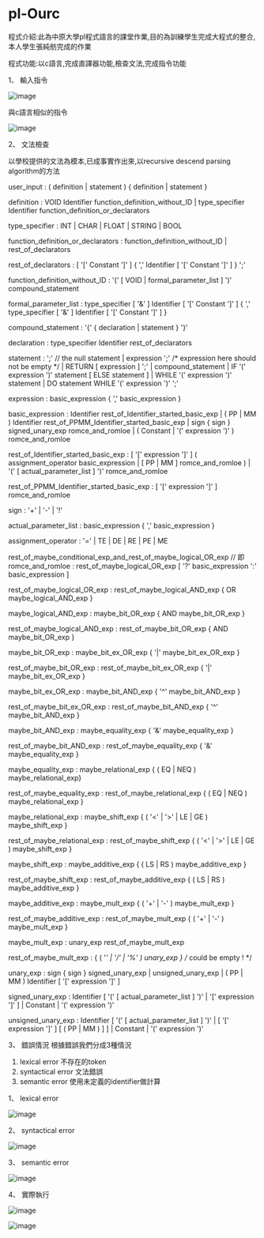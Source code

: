 # pl-Ourc
程式介紹:此為中原大學pl程式語言的課堂作業,目的為訓練學生完成大程式的整合,本人學生張純舫完成的作業

程式功能:以c語言,完成直譯器功能,檢查文法,完成指令功能

1、 輸入指令

![image](https://user-images.githubusercontent.com/55129180/190056012-e45fb169-cfd2-4f2d-9281-bdd567058000.png)

   與c語言相似的指令
   
![image](https://user-images.githubusercontent.com/55129180/190056302-148da952-ac9e-49f6-83b0-03516fe90fd2.png)

2、 文法檢查

以學校提供的文法為模本,已成事實作出來,以recursive descend parsing algorithm的方法

user_input 
    : ( definition | statement ) { definition | statement }



definition 
    :           VOID Identifier function_definition_without_ID 
    | type_specifier Identifier function_definition_or_declarators



type_specifier 
    : INT | CHAR | FLOAT | STRING | BOOL

function_definition_or_declarators 
    : function_definition_without_ID
    | rest_of_declarators



rest_of_declarators 
    : [ '[' Constant ']' ] 
      { ',' Identifier [ '[' Constant ']' ] } ';'



function_definition_without_ID 
    : '(' [ VOID | formal_parameter_list ] ')' compound_statement

formal_parameter_list 
    : type_specifier [ '&' ] Identifier [ '[' Constant ']' ] 
      { ',' type_specifier [ '&' ] Identifier [ '[' Constant ']' ] }



compound_statement 
    : '{' { declaration | statement } '}'



declaration 
    : type_specifier Identifier rest_of_declarators



statement
    : ';'     // the null statement
    | expression ';'  /* expression here should not be empty */
    | RETURN [ expression ] ';'
    | compound_statement
    | IF '(' expression ')' statement [ ELSE statement ]
    | WHILE '(' expression ')' statement
    | DO statement WHILE '(' expression ')' ';'
    
    
    
expression
    : basic_expression { ',' basic_expression }



basic_expression
    : Identifier rest_of_Identifier_started_basic_exp
    | ( PP | MM ) Identifier rest_of_PPMM_Identifier_started_basic_exp
    | sign { sign } signed_unary_exp romce_and_romloe
    | ( Constant | '(' expression ')' ) romce_and_romloe



rest_of_Identifier_started_basic_exp
    : [ '[' expression ']' ]
      ( assignment_operator basic_expression 
        | 
        [ PP | MM ] romce_and_romloe 
      )
    | '(' [ actual_parameter_list ] ')' romce_and_romloe



rest_of_PPMM_Identifier_started_basic_exp
    : [ '[' expression ']' ] romce_and_romloe 



sign
    : '+' | '-' | '!'



actual_parameter_list 
    : basic_expression { ',' basic_expression }



assignment_operator
    : '=' | TE | DE | RE | PE | ME



rest_of_maybe_conditional_exp_and_rest_of_maybe_logical_OR_exp // 即romce_and_romloe
    : rest_of_maybe_logical_OR_exp [ '?' basic_expression ':' basic_expression ]



rest_of_maybe_logical_OR_exp 
    : rest_of_maybe_logical_AND_exp { OR maybe_logical_AND_exp }



maybe_logical_AND_exp 
    : maybe_bit_OR_exp { AND maybe_bit_OR_exp }
    
    
rest_of_maybe_logical_AND_exp 
    : rest_of_maybe_bit_OR_exp { AND maybe_bit_OR_exp }



maybe_bit_OR_exp 
    : maybe_bit_ex_OR_exp { '|' maybe_bit_ex_OR_exp }
    
    
rest_of_maybe_bit_OR_exp 
    : rest_of_maybe_bit_ex_OR_exp { '|' maybe_bit_ex_OR_exp }



maybe_bit_ex_OR_exp 
    : maybe_bit_AND_exp { '^' maybe_bit_AND_exp }
    
    
rest_of_maybe_bit_ex_OR_exp 
    : rest_of_maybe_bit_AND_exp { '^' maybe_bit_AND_exp }



maybe_bit_AND_exp 
    : maybe_equality_exp { '&' maybe_equality_exp }
    
    
rest_of_maybe_bit_AND_exp 
    : rest_of_maybe_equality_exp { '&' maybe_equality_exp }



maybe_equality_exp 
    : maybe_relational_exp 
      { ( EQ | NEQ ) maybe_relational_exp}
      
      
rest_of_maybe_equality_exp 
    : rest_of_maybe_relational_exp 
      { ( EQ | NEQ ) maybe_relational_exp }
      
      

maybe_relational_exp 
    : maybe_shift_exp 
      { ( '<' | '>' | LE | GE ) maybe_shift_exp }
      
      
rest_of_maybe_relational_exp 
    : rest_of_maybe_shift_exp 
      { ( '<' | '>' | LE | GE ) maybe_shift_exp }
      
      

maybe_shift_exp 
    : maybe_additive_exp { ( LS | RS ) maybe_additive_exp }
    
    
rest_of_maybe_shift_exp 
    : rest_of_maybe_additive_exp { ( LS | RS ) maybe_additive_exp }
    
    

maybe_additive_exp 
    : maybe_mult_exp { ( '+' | '-' ) maybe_mult_exp }
    
    
rest_of_maybe_additive_exp 
    : rest_of_maybe_mult_exp { ( '+' | '-' ) maybe_mult_exp }
    
    

maybe_mult_exp 
    : unary_exp rest_of_maybe_mult_exp
    
    
rest_of_maybe_mult_exp 
    : { ( '*' | '/' | '%' ) unary_exp }  /* could be empty ! */
    
    

unary_exp
    : sign { sign } signed_unary_exp
    | unsigned_unary_exp
    | ( PP | MM ) Identifier [ '[' expression ']' ]
    
    

signed_unary_exp
    : Identifier [ '(' [ actual_parameter_list ] ')' 
                   |
                   '[' expression ']'
                 ]
    | Constant 
    | '(' expression ')'
    
    

unsigned_unary_exp
    : Identifier [ '(' [ actual_parameter_list ] ')' 
                   |
                   [ '[' expression ']' ] [ ( PP | MM ) ]
                 ]
    | Constant 
    | '(' expression ')'












3、  錯誤情況
根據錯誤我們分成3種情況
1. lexical error 不存在的token
2. syntactical error 文法錯誤
3.  semantic error  使用未定義的identifier做計算


1、 lexical error

   ![image](https://user-images.githubusercontent.com/55129180/190058033-025c0583-ad4e-466f-a2da-7cc49766fa2a.png)
   
2、 syntactical error

   ![image](https://user-images.githubusercontent.com/55129180/190058420-ffe8876f-a03f-4f83-bef4-636d0492c19f.png)

3、 semantic error

   ![image](https://user-images.githubusercontent.com/55129180/190058589-521f3d8d-9937-46b2-89ba-c6530538ef48.png)



4、 實際執行


![image](https://user-images.githubusercontent.com/55129180/190066477-54f79ab4-e9bc-4a10-82f8-eeabbf5bf178.png)

![image](https://user-images.githubusercontent.com/55129180/190066770-1b0e689c-f5e4-463c-881b-d6583ead7912.png)
